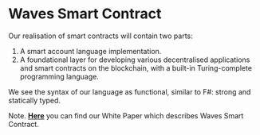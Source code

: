 # Waves Smart Contract

Our realisation of smart contracts will contain two parts:

1. A smart account language implementation.
2. A foundational layer for developing various decentralised applications and smart contracts on the blockchain, with a built-in Turing-complete programming language.

We see the syntax of our language as functional, similar to F\#: strong and statically typed.

Note. [**Here**](https://wavesplatform.com/files/docs/white_paper_waves_smart_contracts.pdf) you can find our White Paper which describes Waves Smart Contract.



